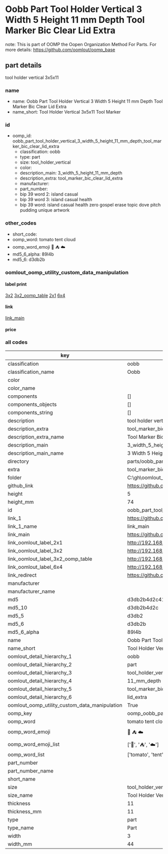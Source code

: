 # Oobb Part Tool Holder Vertical 3 Width 5 Height 11 mm Depth Tool Marker Bic Clear Lid Extra  

note: This is part of OOMP the Oopen Organization Method For Parts. For more details: https://github.com/oomlout/oomp_base

##  part details
  



tool holder vertical 3x5x11



### name
* name: Oobb Part Tool Holder Vertical 3 Width 5 Height 11 mm Depth Tool Marker Bic Clear Lid Extra
* name_short: Tool Holder Vertical 3x5x11 Tool Marker
### id
* oomp_id: oobb_part_tool_holder_vertical_3_width_5_height_11_mm_depth_tool_marker_bic_clear_lid_extra
  * classification: oobb
  * type: part
  * size: tool_holder_vertical
  * color: 
  * description_main: 3_width_5_height_11_mm_depth
  * description_extra: tool_marker_bic_clear_lid_extra
  * manufacturer: 
  * part_number: 
  * bip 39 word 2: island casual
  * bip 39 word 3: island casual health
  * bip 39 word: island casual health zero gospel erase topic dove pitch pudding unique artwork

### other_codes
* short_code: 
* oomp_word: tomato tent cloud
* oomp_word_emoji :tomato: :tent: :cloud:
* md5_6_alpha: 89l4b
* md5_6: d3db2b






### oomlout_oomp_utility_custom_data_manipulation
#### label print
[3x2](http://192.168.1.245:1112/?label=oomp%2089l4b)
[3x2_oomp_table](http://192.168.1.108:1112/?label=oomp%2089l4b)
[2x1](http://192.168.1.242:1112/?label=oomp%2089l4b)
[6x4](http://192.168.1.55:1112/?label=oomp%2089l4b)    

#### link

[link_main](https://github.com/oomlout/oomlout_oobb_version_4_generated_parts/tree/main/navigation_oomp/oobb/part/tool_holder_vertical/3_width_5_height_11_mm_depth/tool_marker_bic_clear_lid_extra/part)                              

#### price







### all codes 
| key | value |  
| --- | --- |  
| classification | oobb |  
| classification_name | Oobb |  
| color |  |  
| color_name |  |  
| components | [] |  
| components_objects | [] |  
| components_string | [] |  
| description | tool holder vertical 3x5x11 |  
| description_extra | tool_marker_bic_clear_lid_extra |  
| description_extra_name | Tool Marker Bic Clear Lid Extra |  
| description_main | 3_width_5_height_11_mm_depth |  
| description_main_name | 3 Width 5 Height 11 mm Depth |  
| directory | parts/oobb_part_tool_holder_vertical_3_width_5_height_11_mm_depth_tool_marker_bic_clear_lid_extra |  
| extra | tool_marker_bic_clear_lid |  
| folder | C:\gh\oomlout_oobb_version_4_generated_parts\parts\oobb_part_tool_holder_vertical_3_width_5_height_11_mm_depth_tool_marker_bic_clear_lid_extra |  
| github_link | https://github.com/oomlout/oomlout_oomp_part_src/tree/main/parts/oobb_part_tool_holder_vertical_3_width_5_height_11_mm_depth_tool_marker_bic_clear_lid_extra |  
| height | 5 |  
| height_mm | 74 |  
| id | oobb_part_tool_holder_vertical_3_width_5_height_11_mm_depth_tool_marker_bic_clear_lid_extra |  
| link_1 | https://github.com/oomlout/oomlout_oobb_version_4_generated_parts/tree/main/navigation_oomp/oobb/part/tool_holder_vertical/3_width_5_height_11_mm_depth/tool_marker_bic_clear_lid_extra/part |  
| link_1_name | link_main |  
| link_main | https://github.com/oomlout/oomlout_oobb_version_4_generated_parts/tree/main/navigation_oomp/oobb/part/tool_holder_vertical/3_width_5_height_11_mm_depth/tool_marker_bic_clear_lid_extra/part |  
| link_oomlout_label_2x1 | http://192.168.1.242:1112/?label=oomp%2089l4b |  
| link_oomlout_label_3x2 | http://192.168.1.245:1112/?label=oomp%2089l4b |  
| link_oomlout_label_3x2_oomp_table | http://192.168.1.108:1112/?label=oomp%2089l4b |  
| link_oomlout_label_6x4 | http://192.168.1.55:1112/?label=oomp%2089l4b |  
| link_redirect | https://github.com/oomlout/oomlout_oobb_version_4_generated_parts/tree/main/parts/oobb_tool_holder_vertical_03_05_11_ex_tool_marker_bic_clear_lid |  
| manufacturer |  |  
| manufacturer_name |  |  
| md5 | d3db2b4d2c41dca131b26ffad448ebb3 |  
| md5_10 | d3db2b4d2c |  
| md5_5 | d3db2 |  
| md5_6 | d3db2b |  
| md5_6_alpha | 89l4b |  
| name | Oobb Part Tool Holder Vertical 3 Width 5 Height 11 mm Depth Tool Marker Bic Clear Lid Extra |  
| name_short | Tool Holder Vertical 3x5x11 Tool Marker |  
| oomlout_detail_hierarchy_1 | oobb |  
| oomlout_detail_hierarchy_2 | part |  
| oomlout_detail_hierarchy_3 | tool_holder_vertical |  
| oomlout_detail_hierarchy_4 | 11_mm_depth |  
| oomlout_detail_hierarchy_5 | tool_marker_bic_clear |  
| oomlout_detail_hierarchy_6 | lid_extra |  
| oomlout_oomp_utility_custom_data_manipulation | True |  
| oomp_key | oomp_oobb_part_tool_holder_vertical_3_width_5_height_11_mm_depth_tool_marker_bic_clear_lid_extra |  
| oomp_word | tomato tent cloud |  
| oomp_word_emoji | :tomato: :tent: :cloud: |  
| oomp_word_emoji_list | [':tomato:', ':tent:', ':cloud:'] |  
| oomp_word_list | ['tomato', 'tent', 'cloud'] |  
| part_number |  |  
| part_number_name |  |  
| short_name |  |  
| size | tool_holder_vertical |  
| size_name | Tool Holder Vertical |  
| thickness | 11 |  
| thickness_mm | 11 |  
| type | part |  
| type_name | Part |  
| width | 3 |  
| width_mm | 44 |  
